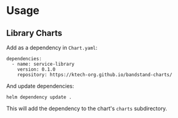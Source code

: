 # Usage

## Library Charts

Add as a dependency in `Chart.yaml`:
```
dependencies:
  - name: service-library
    version: 0.1.0
    repository: https://ktech-org.github.io/bandstand-charts/
```

And update dependencies:
```
helm dependency update .
```

This will add the dependency to the chart's `charts` subdirectory. 